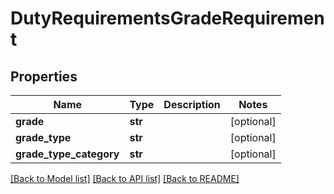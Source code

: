 # DutyRequirementsGradeRequirement

## Properties
Name | Type | Description | Notes
------------ | ------------- | ------------- | -------------
**grade** | **str** |  | [optional] 
**grade_type** | **str** |  | [optional] 
**grade_type_category** | **str** |  | [optional] 

[[Back to Model list]](../README.md#documentation-for-models) [[Back to API list]](../README.md#documentation-for-api-endpoints) [[Back to README]](../README.md)


